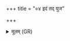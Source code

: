 +++
title = "०४ इदं तद् युज"

+++
<details><summary>मूलम् (GR)</summary>

इदं तद् युज उत्तरं  
येनेन्द्रं शुम्भाम्य् अष्टये ।  
अस्य क्षत्रं श्रियं महीं  
वृष्टिर् इव वर्धया तृणम् ॥
</details>